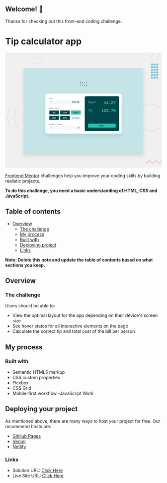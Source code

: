 ## Welcome! 👋

Thanks for checking out this front-end coding challenge.

#  Tip calculator app

![Design preview for the Tip calculator app coding challenge](./design/desktop-preview.jpg)



[Frontend Mentor](https://www.frontendmentor.io) challenges help you improve your coding skills by building realistic projects.

**To do this challenge, you need a basic understanding of HTML, CSS and JavaScript.**


## Table of contents

- [Overview](#overview)
  - [The challenge](#the-challenge)
  - [My process](#my-process)
  - [Built with](#built-with)
  - [Deploying project](#deploy)
  - [Links](#links)



**Note: Delete this note and update the table of contents based on what sections you keep.**

## Overview

### The challenge

Users should be able to:

- View the optimal layout for the app depending on their device's screen size
- See hover states for all interactive elements on the page
- Calculate the correct tip and total cost of the bill per person

## My process

### Built with

- Semantic HTML5 markup
- CSS custom properties
- Flexbox
- CSS Grid
- Mobile-first workflow
-JavaScript Work

## Deploying your project

As mentioned above, there are many ways to host your project for free. Our recommend hosts are:

- [GitHub Pages](https://pages.github.com/)
- [Vercel](https://vercel.com/)
- [Netlify](https://www.netlify.com/)


### Links

- Solution URL: [ Click Here](https://your-solution-url.com)
- Live Site URL: [ Click Here](https://your-live-site-url.com)
